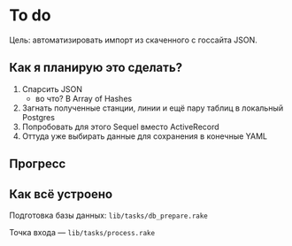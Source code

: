 # To do

Цель: автоматизировать импорт из скаченного с госсайта JSON.

## Как я планирую это сделать?

1. Спарсить JSON
	- во что? В Array of Hashes
1. Загнать полученные станции, линии и ещё пару таблиц в локальный Postgres
1. Попробовать для этого Sequel вместо ActiveRecord
1. Оттуда уже выбирать данные для сохранения в конечные YAML

## Прогресс

## Как всё устроено

Подготовка базы данных: `lib/tasks/db_prepare.rake`

Точка входа — `lib/tasks/process.rake`
